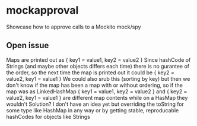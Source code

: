 # mockapproval
Showcase how to approve calls to a Mockito mock/spy

## Open issue
Maps are printed out as { key1 = value1, key2 = value2 }
Since hashCode of Strings (and maybe other objects differs each time) there is no gurantee of the order, so the next time the map is printed out it could be { key2 = value2, key1 = value1 }
We could also srub this (sorting by key) but then we don't know if the map has been a map with or without ordering, so if the map was as LinkedHashMap { key1 = value1, key2 = value2 } and { key2 = value2, key1 = value1 } are different map contents while on a HasMap they wouldn't
Solution? I don't have an idea yet but overriding the toString for some type like HashMap in any way or by getting stable, reproducable hashCodes for objects like Strings

